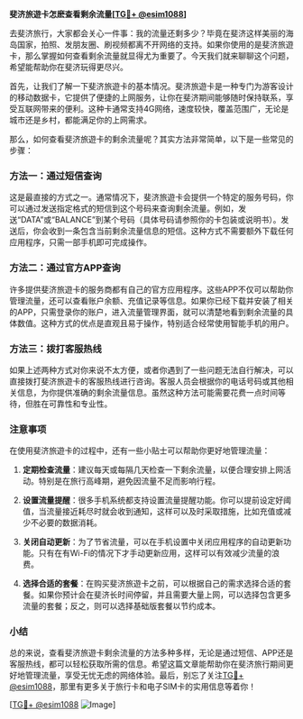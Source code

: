 **斐济旅遊卡怎麽查看剩余流量[[TG💪+ @esim1088](https://t.me/s/esim1088)]**

去斐济旅行，大家都会关心一件事：我的流量还剩多少？毕竟在斐济这样美丽的海岛国家，拍照、发朋友圈、刷视频都离不开网络的支持。如果你使用的是斐济旅遊卡，那么掌握如何查看剩余流量就显得尤为重要了。今天我们就来聊聊这个问题，希望能帮助你在斐济玩得更尽兴。

首先，让我们了解一下斐济旅遊卡的基本情况。斐济旅遊卡是一种专门为游客设计的移动数据卡，它提供了便捷的上网服务，让你在斐济期间能够随时保持联系，享受互联网带来的便利。这种卡通常支持4G网络，速度较快，覆盖范围广，无论是城市还是乡村，都能满足你的上网需求。

那么，如何查看斐济旅遊卡的剩余流量呢？其实方法非常简单，以下是一些常见的步骤：

### 方法一：通过短信查询

这是最直接的方式之一。通常情况下，斐济旅遊卡会提供一个特定的服务号码，你可以通过发送指定格式的短信到这个号码来查询剩余流量。例如，发送“DATA”或“BALANCE”到某个号码（具体号码请参照你的卡包装或说明书）。发送后，你会收到一条包含当前剩余流量信息的短信。这种方式不需要额外下载任何应用程序，只需一部手机即可完成操作。

### 方法二：通过官方APP查询

许多提供斐济旅遊卡的服务商都有自己的官方应用程序。这些APP不仅可以帮助你管理流量，还可以查看账户余额、充值记录等信息。如果你已经下载并安装了相关的APP，只需登录你的账户，进入流量管理界面，就可以清楚地看到剩余流量的具体数值。这种方式的优点是直观且易于操作，特别适合经常使用智能手机的用户。

### 方法三：拨打客服热线

如果上述两种方式对你来说不太方便，或者你遇到了一些问题无法自行解决，可以直接拨打斐济旅遊卡的客服热线进行咨询。客服人员会根据你的电话号码或其他相关信息，为你提供准确的剩余流量信息。虽然这种方法可能需要花费一点时间等待，但胜在可靠性和专业性。

### 注意事项

在使用斐济旅遊卡的过程中，还有一些小贴士可以帮助你更好地管理流量：

1. **定期检查流量**：建议每天或每隔几天检查一下剩余流量，以便合理安排上网活动。特别是在旅行高峰期，避免因流量不足而影响行程。

2. **设置流量提醒**：很多手机系统都支持设置流量提醒功能。你可以提前设定好阈值，当流量接近耗尽时就会收到通知，这样可以及时采取措施，比如充值或减少不必要的数据消耗。

3. **关闭自动更新**：为了节省流量，可以在手机设置中关闭应用程序的自动更新功能。只有在有Wi-Fi的情况下才手动更新应用，这样可以有效减少流量的浪费。

4. **选择合适的套餐**：在购买斐济旅遊卡之前，可以根据自己的需求选择合适的套餐。如果你预计会在斐济长时间停留，并且需要大量上网，可以选择包含更多流量的套餐；反之，则可以选择基础版套餐以节约成本。

### 小结

总的来说，查看斐济旅遊卡剩余流量的方法多种多样，无论是通过短信、APP还是客服热线，都可以轻松获取所需的信息。希望这篇文章能帮助你在斐济旅行期间更好地管理流量，享受无忧无虑的网络体验。最后，别忘了关注[TG💪+ @esim1088](https://t.me/s/esim1088)，那里有更多关于旅行卡和电子SIM卡的实用信息等着你！

[[TG💪+ @esim1088](https://t.me/s/esim1088) ![Image](https://i.postimg.cc/4NQfJmqS/Snipaste-2025-05-13-00-14-12.png)]